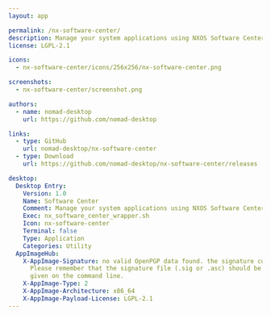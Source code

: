 ```yaml
---
layout: app

permalink: /nx-software-center/
description: Manage your system applications using NXOS Software Center
license: LGPL-2.1

icons:
  - nx-software-center/icons/256x256/nx-software-center.png

screenshots:
  - nx-software-center/screenshot.png

authors:
  - name: nomad-desktop
    url: https://github.com/nomad-desktop

links:
  - type: GitHub
    url: nomad-desktop/nx-software-center
  - type: Download
    url: https://github.com/nomad-desktop/nx-software-center/releases

desktop:
  Desktop Entry:
    Version: 1.0
    Name: Software Center
    Comment: Manage your system applications using NXOS Software Center
    Exec: nx_software_center_wrapper.sh
    Icon: nx-software-center
    Terminal: false
    Type: Application
    Categories: Utility
  AppImageHub:
    X-AppImage-Signature: no valid OpenPGP data found. the signature could not be verified.
      Please remember that the signature file (.sig or .asc) should be the first file
      given on the command line.
    X-AppImage-Type: 2
    X-AppImage-Architecture: x86_64
    X-AppImage-Payload-License: LGPL-2.1
---
```

